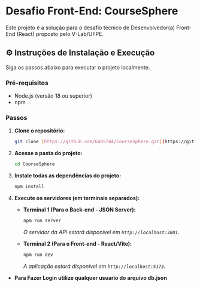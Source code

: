 # Desafio Front-End: CourseSphere

Este projeto é a solução para o desafio técnico de Desenvolvedor(a) Front-End (React) proposto pelo V-Lab/UFPE.

## ⚙️ Instruções de Instalação e Execução

Siga os passos abaixo para executar o projeto localmente.

### Pré-requisitos
* Node.js (versão 18 ou superior)
* npm

### Passos

1.  **Clone o repositório:**
    ```bash
    git clone [https://github.com/GabS744/CourseSphere.git](https://github.com/GabS744/CourseSphere.git)
    ```

2.  **Acesse a pasta do projeto:**
    ```bash
    cd CourseSphere
    ```

3.  **Instale todas as dependências do projeto:**
    ```bash
    npm install
    ```

4.  **Execute os servidores (em terminais separados):**

    * **Terminal 1 (Para o Back-end - JSON Server):**
        ```bash
        npm run server
        ```
        *O servidor da API estará disponível em `http://localhost:3001`.*

    * **Terminal 2 (Para o Front-end - React/Vite):**
        ```bash
        npm run dev
        ```
        *A aplicação estará disponível em `http://localhost:5173`.*

  * **Para Fazer Login utilize qualquer usuario do arquivo db.json**
